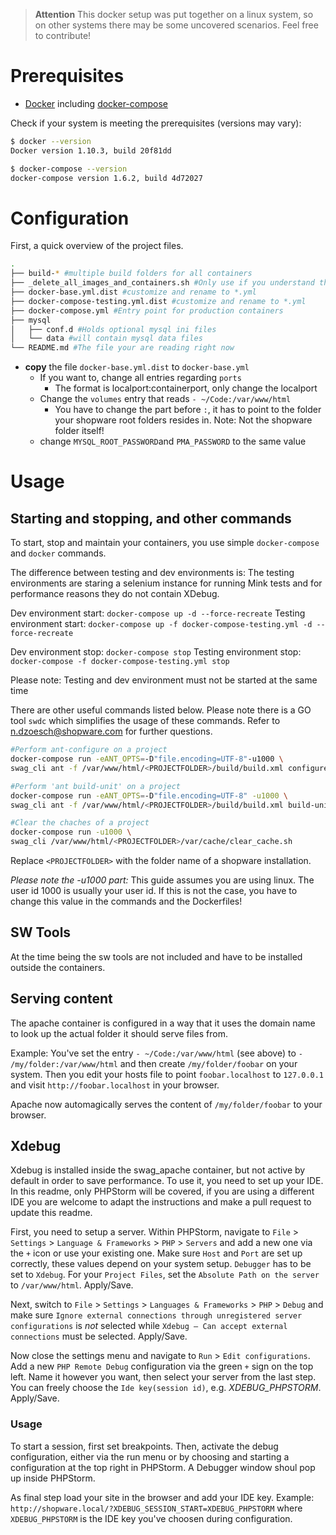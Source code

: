 > __Attention__
> This docker setup was put together on a linux system, so on other systems there may be some uncovered scenarios. Feel free to contribute!

# Prerequisites

- [Docker](https://docs.docker.com/) including [docker-compose](https://docs.docker.com/compose/install/)

Check if your system is meeting the prerequisites (versions may vary):

```bash
$ docker --version                                                                                                                                                                                           2.2.3
Docker version 1.10.3, build 20f81dd
```

```bash
$ docker-compose --version                                                                                                                                                                                   2.2.3
docker-compose version 1.6.2, build 4d72027
```

# Configuration

First, a quick overview of the project files.

```bash
.
├── build-* #multiple build folders for all containers
├── _delete_all_images_and_containers.sh #Only use if you understand the source
├── docker-base.yml.dist #customize and rename to *.yml
├── docker-compose-testing.yml.dist #customize and rename to *.yml
├── docker-compose.yml #Entry point for production containers
├── mysql
│   ├── conf.d #Holds optional mysql ini files
│   └── data #will contain mysql data files
└── README.md #The file your are reading right now

```

- **copy** the file `docker-base.yml.dist` to `docker-base.yml`
  - If you want to, change all entries regarding `ports`
    - The format is localport:containerport, only change the localport
  - Change the `volumes` entry that reads `- ~/Code:/var/www/html`
    - You have to change the part before `:`, it has to point to the folder your shopware root folders resides in. Note: Not the shopware folder itself!
  - change `MYSQL_ROOT_PASSWORD`and `PMA_PASSWORD` to the same value

# Usage

## Starting and stopping, and other commands

To start, stop and maintain your containers, you use simple `docker-compose` and `docker` commands.

The difference between testing and dev environments is: The testing environments are staring a selenium instance for running Mink tests and for performance reasons they do not contain XDebug.

Dev environment start: `docker-compose up -d --force-recreate`
Testing environment start: `docker-compose up -f docker-compose-testing.yml -d --force-recreate`

Dev environment stop: `docker-compose stop`
Testing environment stop: `docker-compose -f docker-compose-testing.yml stop`

Please note: Testing and dev environment must not be started at the same time

There are other useful commands listed below. Please note there is a GO tool `swdc` which simplifies the usage of these commands. Refer to n.dzoesch@shopware.com for further questions.

```bash
#Perform ant-configure on a project
docker-compose run -eANT_OPTS=-D"file.encoding=UTF-8"-u1000 \
swag_cli ant -f /var/www/html/<PROJECTFOLDER>/build/build.xml configure

#Perform 'ant build-unit' on a project
docker-compose run -eANT_OPTS=-D"file.encoding=UTF-8" -u1000 \
swag_cli ant -f /var/www/html/<PROJECTFOLDER>/build/build.xml build-unit

#Clear the chaches of a project
docker-compose run -u1000 \
swag_cli /var/www/html/<PROJECTFOLDER>/var/cache/clear_cache.sh

```

Replace `<PROJECTFOLDER>` with the folder name of a shopware installation.

*Please note the -u1000 part:* This guide assumes you are using linux. The user id 1000 is usually your user id. If this is not the case, you have to change this value in the commands and the Dockerfiles!

## SW Tools

At the time being the sw tools are not included and have to be installed outside the containers.

## Serving content

The apache container is configured in a way that it uses the domain name to look up the actual folder it should serve files from.

Example: You've set the entry `- ~/Code:/var/www/html` (see above) to `- /my/folder:/var/www/html` and then create `/my/folder/foobar` on your system. Then you edit your hosts file to point `foobar.localhost` to `127.0.0.1` and visit `http://foobar.localhost` in your browser.

Apache now automagically serves the content of `/my/folder/foobar` to your browser.

## Xdebug

Xdebug is installed inside the swag_apache container, but not active by default in order to save performance.
To use it, you need to set up your IDE. In this readme, only PHPStorm will be covered, if you are using a different IDE you are welcome to adapt the instructions and make a pull request to update this readme.

First, you need to setup a server. Within PHPStorm, navigate to `File` > `Settings` > `Language & Frameworks` > `PHP` > `Servers` and add a new one via the `+` icon or use your existing one.
Make sure `Host` and `Port` are set up correctly, these values depend on your system setup. `Debugger` has to be set to `Xdebug`.
For your `Project Files`, set the `Absolute Path on the server` to `/var/www/html`. Apply/Save.

Next, switch to `File` > `Settings` > `Languages & Frameworks` > `PHP` > `Debug` and make sure `Ignore external connections through unregistered server configurations` is _not_ selected while `Xdebug – Can accept external connections` must be selected. Apply/Save.

Now close the settings menu and navigate to `Run` > `Edit configurations`. Add a new `PHP Remote Debug` configuration via the green `+` sign on the top left.
Name it however you want, then select your server from the last step. You can freely choose the `Ide key(session id)`, e.g. _XDEBUG_PHPSTORM_. Apply/Save.

### Usage

To start a session, first set breakpoints. Then, activate the debug configuration, either via the run menu or by choosing and starting a configuration at the top right in PHPStorm. A Debugger window shoul pop up inside PHPStorm.

As final step load your site in the browser and add your IDE key. Example: `http://shopware.local/?XDEBUG_SESSION_START=XDEBUG_PHPSTORM` where `XDEBUG_PHPSTORM` is the IDE key you've choosen during configuration.